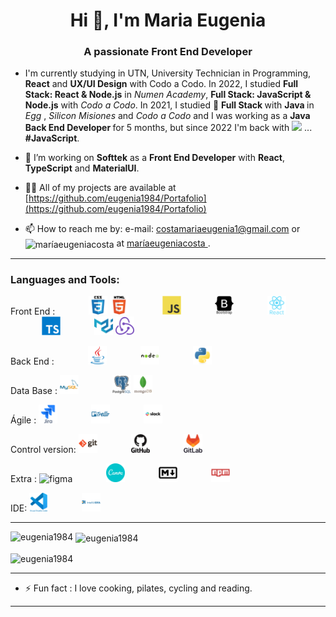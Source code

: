 <h1 align="center">Hi 👋, I'm Maria Eugenia</h1>

<h3 align="center">A passionate Front End Developer</h3>

- I'm currently studying in UTN, University Technician in Programming, **React** and **UX/UI Design** with Codo a Codo. In 2022, I studied <strong>Full Stack: React & Node.js</strong> in <i>Numen Academy</i>, <strong>Full Stack: JavaScript & Node.js</strong> with <i>Codo a Codo</i>. In 2021, I studied  🌱  <strong> Full Stack </strong> with <strong> Java </strong> in <i>Egg</i> , <i>Silicon Misiones</i> and <i>Codo a Codo</i> and I was working as a <strong> Java Back End Developer </strong> for 5 months, but since 2022 I'm back with <img src="https://img.icons8.com/clouds/24/000000/like--v1.png"/> ... <strong>#JavaScript</strong>.

- 🔭 I’m working on **Softtek** as a <strong>Front End Developer</strong> with **React**, **TypeScript** and **MaterialUI**.

- 👨‍💻 All of my projects are available at [https://github.com/eugenia1984/Portafolio](https://github.com/eugenia1984/Portafolio)

- 📫 How to reach me by: e-mail: <a href="mailto:costamariaeugenia1">costamariaeugenia1@gmail.com </a> or  <img align="center" src="https://raw.githubusercontent.com/rahuldkjain/github-profile-readme-generator/master/src/images/icons/Social/linked-in-alt.svg" alt="maríaeugeniacosta" height="25" width="25" /> at <a href="https://linkedin.com/in/maríaeugeniacosta" target="blank"> maríaeugeniacosta </a>.</p>

---

<h3 align="left">Languages and Tools:</h3>

<p align="left"> Front End : 
 <img src="https://raw.githubusercontent.com/devicons/devicon/master/icons/css3/css3-original-wordmark.svg" alt="css3" width="30" height="30" style="margin-left: 50px;" />  
 <img src="https://raw.githubusercontent.com/devicons/devicon/master/icons/html5/html5-original-wordmark.svg" alt="html5" width="30" height="30 style="margin-left: 50px;" "/> 
 <img src="https://raw.githubusercontent.com/devicons/devicon/master/icons/javascript/javascript-original.svg" alt="javascript" width="30" height="30" style="margin-left: 50px;" /> 
  <img src="https://raw.githubusercontent.com/devicons/devicon/master/icons/bootstrap/bootstrap-plain-wordmark.svg" alt="bootstrap" width="30" height="30" style="margin-left: 50px;" /> 
 <img src="https://github.com/devicons/devicon/blob/master/icons/react/react-original-wordmark.svg" alt="react" width="30" height="30" style="margin-left: 50px;" />  
  <img src="https://github.com/devicons/devicon/blob/master/icons/typescript/typescript-original.svg" alt="typrscript" width="30" height="30" style="margin-left: 50px;" />  
  <img src="https://github.com/devicons/devicon/blob/master/icons/materialui/materialui-original.svg" alt="material ui" width="30" height="30" style="margin-left: 50px;" />  
 <img src="https://github.com/devicons/devicon/blob/master/icons/redux/redux-original.svg" alt="redux" width="30" height="30"/> 
</p> 

<p align="left"> Back End :  
  <img src="https://raw.githubusercontent.com/devicons/devicon/master/icons/java/java-original.svg" alt="java" width="30" height="30" style="margin-left: 50px;" /> 
  <img src="https://raw.githubusercontent.com/devicons/devicon/master/icons/nodejs/nodejs-original-wordmark.svg" alt="nodejs" width="30" height="30" style="margin-left: 50px;" /> 
  <img src="https://raw.githubusercontent.com/devicons/devicon/master/icons/python/python-original.svg" alt="python" width="30" height="30" style="margin-left: 50px;" /> 
</p>

<p align="left"> Data Base : 
  <img src="https://raw.githubusercontent.com/devicons/devicon/master/icons/mysql/mysql-original-wordmark.svg" alt="mysql" width="30" height="30" /> 
  <img src="https://github.com/devicons/devicon/blob/master/icons/postgresql/postgresql-original-wordmark.svg" alt="postgresql" width="30" height="30"style="margin-left: 50px;" /> 
  <img src="https://github.com/devicons/devicon/blob/master/icons/mongodb/mongodb-original-wordmark.svg" alt="mongo db" width="30" height="30"/> 
</p> 


<p align="left"> Ágile : 
 <img src="https://github.com/devicons/devicon/blob/master/icons/jira/jira-original-wordmark.svg" alt="jira" width="30" height="30"/> 
 <img src="https://github.com/devicons/devicon/blob/master/icons/trello/trello-plain-wordmark.svg" alt="trello" width="30" height="30" style="margin-left: 50px;" /> 
 <img src="https://github.com/devicons/devicon/blob/master/icons/slack/slack-original-wordmark.svg" alt="slack" width="30" height="30" style="margin-left: 50px;" /> 
</p>

<p align="left"> Control version:
  <img src="https://github.com/devicons/devicon/blob/master/icons/git/git-original-wordmark.svg" alt="git" width="30" height="30"/> 
 <img src="https://github.com/devicons/devicon/blob/master/icons/github/github-original-wordmark.svg" alt="github" width="30" height="30" style="margin-left: 50px;" /> 
 <img src="https://github.com/devicons/devicon/blob/master/icons/gitlab/gitlab-original-wordmark.svg" alt="gitlab" width="30" height="30" style="margin-left: 50px;" /> 
</p>

<p align="left"> Extra : 
  <img src="https://www.vectorlogo.zone/logos/figma/figma-icon.svg" alt="figma" width="30" height="30"/> 
  <img src="https://github.com/devicons/devicon/blob/master/icons/canva/canva-original.svg" alt="canva" width="30" height="30" style="margin-left: 50px;" /> 
  <img src="https://github.com/devicons/devicon/blob/master/icons/markdown/markdown-original.svg" alt="mark down" width="30" height="30" style="margin-left: 50px;" /> 
 <img src="https://github.com/devicons/devicon/blob/master/icons/npm/npm-original-wordmark.svg" alt="npm" width="30" height="30" style="margin-left: 50px;" /> 
</p>


<p align="left"> IDE:
 <img src="https://github.com/devicons/devicon/blob/master/icons/vscode/vscode-original-wordmark.svg" alt="visual studio code" width="30" height="30"/> 
  <img src="https://github.com/devicons/devicon/blob/master/icons/intellij/intellij-original-wordmark.svg" alt="intellij" width="30" height="30" style="margin-left: 50px;" /> 
</p>

<!--<p>
 <img align="center" src="https://github-readme-stats.vercel.app/api/top-langs?username=eugenia1984&show_icons=true&locale=en&layout=compact" alt="eugenia1984" />
</p>-->

---


<p><img align="left" src="https://github-readme-stats.vercel.app/api/top-langs?username=eugenia1984&show_icons=true&locale=en&layout=compact" alt="eugenia1984" /></p>

<p>&nbsp;<img align="center" src="https://github-readme-stats.vercel.app/api?username=eugenia1984&show_icons=true&locale=en" alt="eugenia1984" /></p>

<p><img align="center" src="https://github-readme-streak-stats.herokuapp.com/?user=eugenia1984&" alt="eugenia1984" /></p>

---

- ⚡ Fun fact : I love cooking, pilates, cycling and reading.

---
